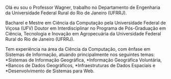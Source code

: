 Olá eu sou o Professor Wagner, trabalho no Departamento de Engenharia da Universidade Federal Rural do Rio de Janeiro (UFRRJ).

Bacharel e Mestre em Ciência da Computação pela Universidade Federal de Viçosa (UFV)
Doutor em Interdisciplinar no Programa de Pós-Graduação em Ciência, Tecnologia e Inovação em Agropecuária da Universidade Federal Rural do Rio de Janeiro (UFRRJ).

Tem experiência na área da Ciência da Computação, com ênfase em Sistemas de Informação, atuando principalmente nos seguintes temas:
  *Sistemas de Informação Geográfica,
  *Informação Geográfica Voluntária,
  *Bancos de Dados Geográficos,
  *Infraestruturas de Dados Espaciais e
  *Desenvolvimento de Sistemas para Web.

<!---
Wagner-UFRRJ/Wagner-UFRRJ is a ✨ special ✨ repository because its `README.md` (this file) appears on your GitHub profile.
You can click the Preview link to take a look at your changes.
--->
